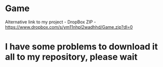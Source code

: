 # Game
Alternative link to my project - DropBox ZIP - https://www.dropbox.com/s/ym11nhpl2wadhhd/Game.zip?dl=0
# I have some problems to download it all to my repository, please wait
